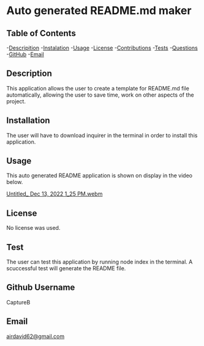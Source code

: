 # Auto generated README.md maker

## Table of Contents
-[Descripition](#Description)
    -[Instalation](#Instalation)
    -[Usage](#Usage)
    -[License](#License)
    -[Contributions](#Contributions)
    -[Tests](#Tests)
    -[Questions](#Questions)
    -[GitHub](#GitHub)
    -[Email](#Email)

## Description 
This application allows the user to create a template for README.md file automatically, allowing the user to save time, work on other aspects of the project.

## Installation
The user will have to download inquirer in the terminal in order to install this application.

## Usage
This auto generated README application is shown on display in the video below.

[Untitled_ Dec 13, 2022 1_25 PM.webm](https://user-images.githubusercontent.com/114364879/207453376-690ebfee-3438-4fe4-910c-4b428aaa9abc.webm)

## License
No license was used.

## Test
The user can test this application by running node index in the terminal. A scuccessful test will generate the README file.

## Github Username
CaptureB

## Email
airdavid62@gmail.com

